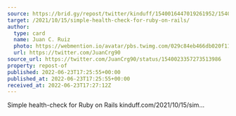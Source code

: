```yaml
---
source: https://brid.gy/repost/twitter/kinduff/1540016447019261952/1540023357273513986
target: /2021/10/15/simple-health-check-for-ruby-on-rails/
author:
  type: card
  name: Juan C. Ruiz
  photo: https://webmention.io/avatar/pbs.twimg.com/029c84eb466db020f11fedf0f18c1a75b565b3189159d5b34e82a73c5dc67ade.jpg
  url: https://twitter.com/JuanCrg90
source_url: https://twitter.com/JuanCrg90/status/1540023357273513986
property: repost-of
published: 2022-06-23T17:25:55+00:00
published_at: 2022-06-23T17:25:55+00:00
received_at: 2022-06-23T17:27:12Z
---
```


Simple health-check for Ruby on Rails kinduff.com/2021/10/15/sim…
